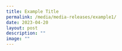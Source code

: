 ```yaml
---
title: Example Title
permalink: /media/media-releases/example1/
date: 2023-04-20
layout: post
description: ""
image: ""
---
```

